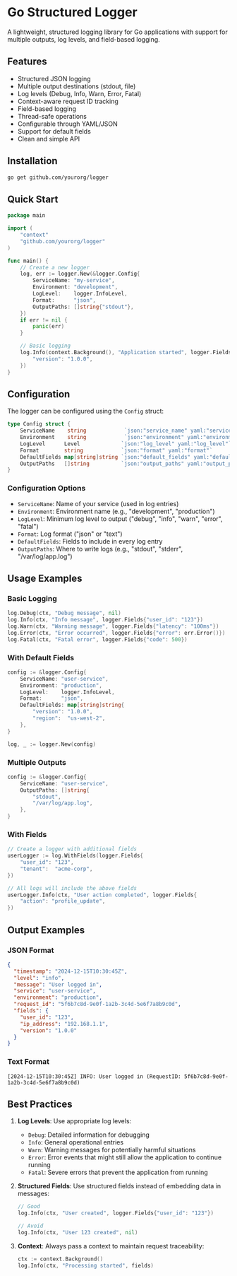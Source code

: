 # Go Structured Logger

A lightweight, structured logging library for Go applications with support for multiple outputs, log levels, and field-based logging.

## Features

- Structured JSON logging
- Multiple output destinations (stdout, file)
- Log levels (Debug, Info, Warn, Error, Fatal)
- Context-aware request ID tracking
- Field-based logging
- Thread-safe operations
- Configurable through YAML/JSON
- Support for default fields
- Clean and simple API

## Installation

```bash
go get github.com/yourorg/logger
```

## Quick Start

```go
package main

import (
    "context"
    "github.com/yourorg/logger"
)

func main() {
    // Create a new logger
    log, err := logger.New(&logger.Config{
        ServiceName: "my-service",
        Environment: "development",
        LogLevel:    logger.InfoLevel,
        Format:      "json",
        OutputPaths: []string{"stdout"},
    })
    if err != nil {
        panic(err)
    }

    // Basic logging
    log.Info(context.Background(), "Application started", logger.Fields{
        "version": "1.0.0",
    })
}
```

## Configuration

The logger can be configured using the `Config` struct:

```go
type Config struct {
    ServiceName    string            `json:"service_name" yaml:"service_name"`
    Environment    string            `json:"environment" yaml:"environment"`
    LogLevel      Level             `json:"log_level" yaml:"log_level"`
    Format        string            `json:"format" yaml:"format"`
    DefaultFields map[string]string `json:"default_fields" yaml:"default_fields"`
    OutputPaths   []string          `json:"output_paths" yaml:"output_paths"`
}
```

### Configuration Options

- `ServiceName`: Name of your service (used in log entries)
- `Environment`: Environment name (e.g., "development", "production")
- `LogLevel`: Minimum log level to output ("debug", "info", "warn", "error", "fatal")
- `Format`: Log format ("json" or "text")
- `DefaultFields`: Fields to include in every log entry
- `OutputPaths`: Where to write logs (e.g., "stdout", "stderr", "/var/log/app.log")

## Usage Examples

### Basic Logging

```go
log.Debug(ctx, "Debug message", nil)
log.Info(ctx, "Info message", logger.Fields{"user_id": "123"})
log.Warn(ctx, "Warning message", logger.Fields{"latency": "100ms"})
log.Error(ctx, "Error occurred", logger.Fields{"error": err.Error()})
log.Fatal(ctx, "Fatal error", logger.Fields{"code": 500})
```

### With Default Fields

```go
config := &logger.Config{
    ServiceName: "user-service",
    Environment: "production",
    LogLevel:    logger.InfoLevel,
    Format:      "json",
    DefaultFields: map[string]string{
        "version": "1.0.0",
        "region":  "us-west-2",
    },
}

log, _ := logger.New(config)
```

### Multiple Outputs

```go
config := &logger.Config{
    ServiceName: "user-service",
    OutputPaths: []string{
        "stdout",
        "/var/log/app.log",
    },
}
```

### With Fields

```go
// Create a logger with additional fields
userLogger := log.WithFields(logger.Fields{
    "user_id": "123",
    "tenant":  "acme-corp",
})

// All logs will include the above fields
userLogger.Info(ctx, "User action completed", logger.Fields{
    "action": "profile_update",
})
```

## Output Examples

### JSON Format

```json
{
  "timestamp": "2024-12-15T10:30:45Z",
  "level": "info",
  "message": "User logged in",
  "service": "user-service",
  "environment": "production",
  "request_id": "5f6b7c8d-9e0f-1a2b-3c4d-5e6f7a8b9c0d",
  "fields": {
    "user_id": "123",
    "ip_address": "192.168.1.1",
    "version": "1.0.0"
  }
}
```

### Text Format

```
[2024-12-15T10:30:45Z] INFO: User logged in (RequestID: 5f6b7c8d-9e0f-1a2b-3c4d-5e6f7a8b9c0d)
```

## Best Practices

1. **Log Levels**: Use appropriate log levels:
   - `Debug`: Detailed information for debugging
   - `Info`: General operational entries
   - `Warn`: Warning messages for potentially harmful situations
   - `Error`: Error events that might still allow the application to continue running
   - `Fatal`: Severe errors that prevent the application from running

2. **Structured Fields**: Use structured fields instead of embedding data in messages:
   ```go
   // Good
   log.Info(ctx, "User created", logger.Fields{"user_id": "123"})
   
   // Avoid
   log.Info(ctx, "User 123 created", nil)
   ```

3. **Context**: Always pass a context to maintain request traceability:
   ```go
   ctx := context.Background()
   log.Info(ctx, "Processing started", fields)
   ```